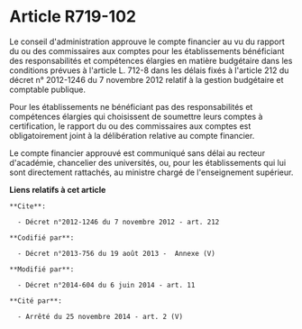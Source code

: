 # Article R719-102

Le conseil d'administration approuve le compte financier au vu du rapport du ou des commissaires aux comptes pour les
établissements bénéficiant des responsabilités et compétences élargies en matière budgétaire dans les conditions prévues à
l'article L. 712-8 dans les délais fixés à l'article 212 du décret n° 2012-1246 du 7 novembre 2012 relatif à la gestion
budgétaire et comptable publique. 

Pour les établissements ne bénéficiant pas des responsabilités et compétences élargies qui choisissent de soumettre leurs
comptes à certification, le rapport du ou des commissaires aux comptes est obligatoirement joint à la délibération relative
au compte financier.

Le compte financier approuvé est communiqué sans délai au recteur d'académie, chancelier des universités, ou, pour les
établissements qui lui sont directement rattachés, au ministre chargé de l'enseignement supérieur.

**Liens relatifs à cet article**

	**Cite**:

	  - Décret n°2012-1246 du 7 novembre 2012 - art. 212

	**Codifié par**:

	  - Décret n°2013-756 du 19 août 2013 -  Annexe (V)

	**Modifié par**:

	  - Décret n°2014-604 du 6 juin 2014 - art. 11

	**Cité par**:

	  - Arrêté du 25 novembre 2014 - art. 2 (V)

